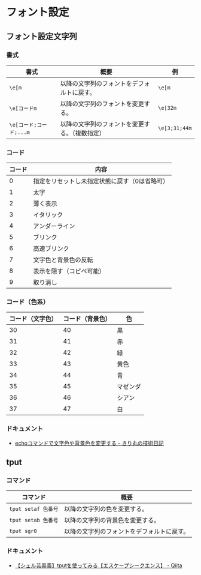 # フォント設定

## フォント設定文字列

### 書式

| 書式                    | 概要                                           | 例            |
| ----------------------- | ---------------------------------------------- | ------------- |
| `\e[m`                  | 以降の文字列のフォントをデフォルトに戻す。     | `\e[m`        |
| `\e[コードm`            | 以降の文字列のフォントを変更する。             | `\e[32m`      |
| `\e[コード;コード;...m` | 以降の文字列のフォントを変更する。（複数指定） | `\e[3;31;44m` |

### コード

| コード | 内容                                          |
| ------ | --------------------------------------------- |
| 0      | 指定をリセットし未指定状態に戻す（0は省略可） |
| 1      | 太字                                          |
| 2      | 薄く表示                                      |
| 3      | イタリック                                    |
| 4      | アンダーライン                                |
| 5      | ブリンク                                      |
| 6      | 高速ブリンク                                  |
| 7      | 文字色と背景色の反転                          |
| 8      | 表示を隠す（コピペ可能）                      |
| 9      | 取り消し                                      |

### コード（色系）

| コード（文字色） | コード（背景色） | 色       |
| ---------------- | ---------------- | -------- |
| 30               | 40               | 黒       |
| 31               | 41               | 赤       |
| 32               | 42               | 緑       |
| 33               | 43               | 黄色     |
| 34               | 44               | 青       |
| 35               | 45               | マゼンダ |
| 36               | 46               | シアン   |
| 37               | 47               | 白       |

### ドキュメント

- [echoコマンドで文字色や背景色を変更する - きり丸の技術日記](https://nainaistar.hatenablog.com/entry/2021/06/11/120000)

## tput

### コマンド

| コマンド            | 概要                                       |
| ------------------- | ------------------------------------------ |
| `tput setaf 色番号` | 以降の文字列の色を変更する。               |
| `tput setab 色番号` | 以降の文字列の背景色を変更する。           |
| `tput sgr0`         | 以降の文字列のフォントをデフォルトに戻す。 |

### ドキュメント

- [【シェル芸奥義】tputを使ってみる【エスケープシークエンス】 - Qiita](https://qiita.com/onokatio/items/5d282b72ac5565ae4569)
